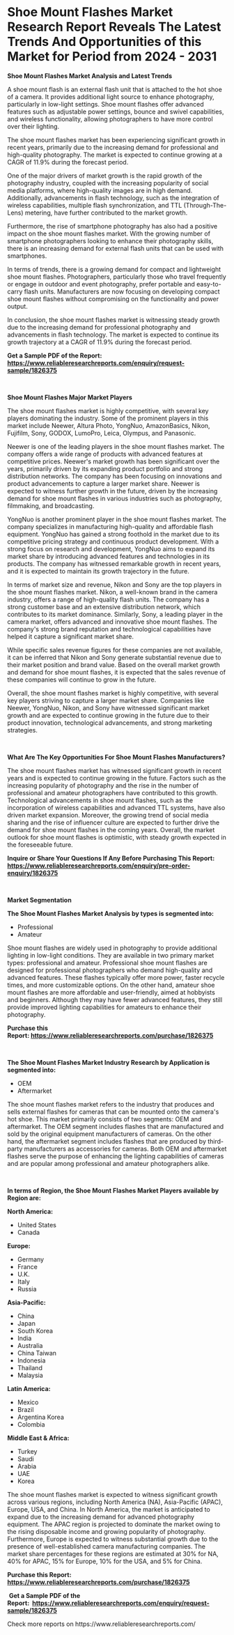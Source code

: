 <p><h1>Shoe Mount Flashes Market Research Report Reveals The Latest Trends And Opportunities of this Market for Period from 2024 - 2031</h1></p><p><strong>Shoe Mount Flashes Market Analysis and Latest Trends</strong></p>
<p><p>A shoe mount flash is an external flash unit that is attached to the hot shoe of a camera. It provides additional light source to enhance photography, particularly in low-light settings. Shoe mount flashes offer advanced features such as adjustable power settings, bounce and swivel capabilities, and wireless functionality, allowing photographers to have more control over their lighting.</p><p>The shoe mount flashes market has been experiencing significant growth in recent years, primarily due to the increasing demand for professional and high-quality photography. The market is expected to continue growing at a CAGR of 11.9% during the forecast period.</p><p>One of the major drivers of market growth is the rapid growth of the photography industry, coupled with the increasing popularity of social media platforms, where high-quality images are in high demand. Additionally, advancements in flash technology, such as the integration of wireless capabilities, multiple flash synchronization, and TTL (Through-The-Lens) metering, have further contributed to the market growth.</p><p>Furthermore, the rise of smartphone photography has also had a positive impact on the shoe mount flashes market. With the growing number of smartphone photographers looking to enhance their photography skills, there is an increasing demand for external flash units that can be used with smartphones.</p><p>In terms of trends, there is a growing demand for compact and lightweight shoe mount flashes. Photographers, particularly those who travel frequently or engage in outdoor and event photography, prefer portable and easy-to-carry flash units. Manufacturers are now focusing on developing compact shoe mount flashes without compromising on the functionality and power output.</p><p>In conclusion, the shoe mount flashes market is witnessing steady growth due to the increasing demand for professional photography and advancements in flash technology. The market is expected to continue its growth trajectory at a CAGR of 11.9% during the forecast period.</p></p>
<p><strong>Get a Sample PDF of the Report:&nbsp; <a href="https://www.reliableresearchreports.com/enquiry/request-sample/1826375">https://www.reliableresearchreports.com/enquiry/request-sample/1826375</a></strong></p>
<p>&nbsp;</p>
<p><strong>Shoe Mount Flashes Major Market Players</strong></p>
<p><p>The shoe mount flashes market is highly competitive, with several key players dominating the industry. Some of the prominent players in this market include Neewer, Altura Photo, YongNuo, AmazonBasics, Nikon, Fujifilm, Sony, GODOX, LumoPro, Leica, Olympus, and Panasonic.</p><p>Neewer is one of the leading players in the shoe mount flashes market. The company offers a wide range of products with advanced features at competitive prices. Neewer's market growth has been significant over the years, primarily driven by its expanding product portfolio and strong distribution networks. The company has been focusing on innovations and product advancements to capture a larger market share. Neewer is expected to witness further growth in the future, driven by the increasing demand for shoe mount flashes in various industries such as photography, filmmaking, and broadcasting.</p><p>YongNuo is another prominent player in the shoe mount flashes market. The company specializes in manufacturing high-quality and affordable flash equipment. YongNuo has gained a strong foothold in the market due to its competitive pricing strategy and continuous product development. With a strong focus on research and development, YongNuo aims to expand its market share by introducing advanced features and technologies in its products. The company has witnessed remarkable growth in recent years, and it is expected to maintain its growth trajectory in the future.</p><p>In terms of market size and revenue, Nikon and Sony are the top players in the shoe mount flashes market. Nikon, a well-known brand in the camera industry, offers a range of high-quality flash units. The company has a strong customer base and an extensive distribution network, which contributes to its market dominance. Similarly, Sony, a leading player in the camera market, offers advanced and innovative shoe mount flashes. The company's strong brand reputation and technological capabilities have helped it capture a significant market share.</p><p>While specific sales revenue figures for these companies are not available, it can be inferred that Nikon and Sony generate substantial revenue due to their market position and brand value. Based on the overall market growth and demand for shoe mount flashes, it is expected that the sales revenue of these companies will continue to grow in the future.</p><p>Overall, the shoe mount flashes market is highly competitive, with several key players striving to capture a larger market share. Companies like Neewer, YongNuo, Nikon, and Sony have witnessed significant market growth and are expected to continue growing in the future due to their product innovation, technological advancements, and strong marketing strategies.</p></p>
<p>&nbsp;</p>
<p><strong>What Are The Key Opportunities For Shoe Mount Flashes Manufacturers?</strong></p>
<p><p>The shoe mount flashes market has witnessed significant growth in recent years and is expected to continue growing in the future. Factors such as the increasing popularity of photography and the rise in the number of professional and amateur photographers have contributed to this growth. Technological advancements in shoe mount flashes, such as the incorporation of wireless capabilities and advanced TTL systems, have also driven market expansion. Moreover, the growing trend of social media sharing and the rise of influencer culture are expected to further drive the demand for shoe mount flashes in the coming years. Overall, the market outlook for shoe mount flashes is optimistic, with steady growth expected in the foreseeable future.</p></p>
<p><strong>Inquire or Share Your Questions If Any Before Purchasing This Report: <a href="https://www.reliableresearchreports.com/enquiry/pre-order-enquiry/1826375">https://www.reliableresearchreports.com/enquiry/pre-order-enquiry/1826375</a></strong></p>
<p>&nbsp;</p>
<p><strong>Market Segmentation</strong></p>
<p><strong>The Shoe Mount Flashes Market Analysis by types is segmented into:</strong></p>
<p><ul><li>Professional</li><li>Amateur</li></ul></p>
<p><p>Shoe mount flashes are widely used in photography to provide additional lighting in low-light conditions. They are available in two primary market types: professional and amateur. Professional shoe mount flashes are designed for professional photographers who demand high-quality and advanced features. These flashes typically offer more power, faster recycle times, and more customizable options. On the other hand, amateur shoe mount flashes are more affordable and user-friendly, aimed at hobbyists and beginners. Although they may have fewer advanced features, they still provide improved lighting capabilities for amateurs to enhance their photography.</p></p>
<p><strong>Purchase this Report:&nbsp;<a href="https://www.reliableresearchreports.com/purchase/1826375">https://www.reliableresearchreports.com/purchase/1826375</a></strong></p>
<p>&nbsp;</p>
<p><strong>The Shoe Mount Flashes Market Industry Research by Application is segmented into:</strong></p>
<p><ul><li>OEM</li><li>Aftermarket</li></ul></p>
<p><p>The shoe mount flashes market refers to the industry that produces and sells external flashes for cameras that can be mounted onto the camera's hot shoe. This market primarily consists of two segments: OEM and aftermarket. The OEM segment includes flashes that are manufactured and sold by the original equipment manufacturers of cameras. On the other hand, the aftermarket segment includes flashes that are produced by third-party manufacturers as accessories for cameras. Both OEM and aftermarket flashes serve the purpose of enhancing the lighting capabilities of cameras and are popular among professional and amateur photographers alike.</p></p>
<p>&nbsp;</p>
<p><strong>In terms of Region, the Shoe Mount Flashes Market Players available by Region are:</strong></p>
<p>
    <p> <strong> North America: </strong>
        <ul>
            <li>United States</li>
            <li>Canada</li>
        </ul>
        </p> 
    <p> <strong> Europe: </strong>
        <ul>
            <li>Germany</li>
            <li>France</li>
            <li>U.K.</li>
            <li>Italy</li>
            <li>Russia</li>
        </ul>
        </p> 
    <p> <strong> Asia-Pacific: </strong>
        <ul>
            <li>China</li>
            <li>Japan</li>
            <li>South Korea</li>
            <li>India</li>
            <li>Australia</li>
            <li>China Taiwan</li>
            <li>Indonesia</li>
            <li>Thailand</li>
            <li>Malaysia</li>
        </ul>
        </p> 
    <p> <strong> Latin America: </strong>
        <ul>
            <li>Mexico</li>
            <li>Brazil</li>
            <li>Argentina Korea</li>
            <li>Colombia</li>
        </ul>
        </p> 
    <p> <strong> Middle East & Africa: </strong>
        <ul>
            <li>Turkey</li>
            <li>Saudi</li>
            <li>Arabia</li>
            <li>UAE</li>
            <li>Korea</li>
        </ul>
    </p>
    </p>
<p><p>The shoe mount flashes market is expected to witness significant growth across various regions, including North America (NA), Asia-Pacific (APAC), Europe, USA, and China. In North America, the market is anticipated to expand due to the increasing demand for advanced photography equipment. The APAC region is projected to dominate the market owing to the rising disposable income and growing popularity of photography. Furthermore, Europe is expected to witness substantial growth due to the presence of well-established camera manufacturing companies. The market share percentages for these regions are estimated at 30% for NA, 40% for APAC, 15% for Europe, 10% for the USA, and 5% for China.</p></p>
<p><strong>Purchase this Report: <a href="https://www.reliableresearchreports.com/purchase/1826375">https://www.reliableresearchreports.com/purchase/1826375</a></strong></p>
<p>&nbsp;<strong>Get a Sample PDF of the Report:&nbsp;&nbsp;<a href="https://www.reliableresearchreports.com/enquiry/request-sample/1826375">https://www.reliableresearchreports.com/enquiry/request-sample/1826375</a></strong></p>
<p><strong></strong></p>
<p>Check more reports on https://www.reliableresearchreports.com/</p>